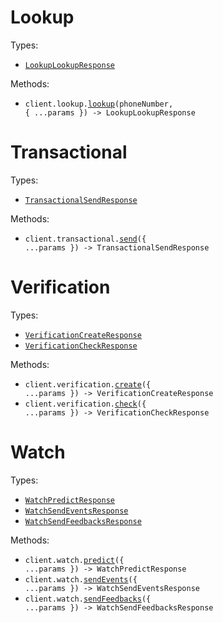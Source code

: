 # Lookup

Types:

- <code><a href="./src/resources/lookup.ts">LookupLookupResponse</a></code>

Methods:

- <code title="get /v2/lookup/{phone_number}">client.lookup.<a href="./src/resources/lookup.ts">lookup</a>(phoneNumber, { ...params }) -> LookupLookupResponse</code>

# Transactional

Types:

- <code><a href="./src/resources/transactional.ts">TransactionalSendResponse</a></code>

Methods:

- <code title="post /v2/transactional">client.transactional.<a href="./src/resources/transactional.ts">send</a>({ ...params }) -> TransactionalSendResponse</code>

# Verification

Types:

- <code><a href="./src/resources/verification.ts">VerificationCreateResponse</a></code>
- <code><a href="./src/resources/verification.ts">VerificationCheckResponse</a></code>

Methods:

- <code title="post /v2/verification">client.verification.<a href="./src/resources/verification.ts">create</a>({ ...params }) -> VerificationCreateResponse</code>
- <code title="post /v2/verification/check">client.verification.<a href="./src/resources/verification.ts">check</a>({ ...params }) -> VerificationCheckResponse</code>

# Watch

Types:

- <code><a href="./src/resources/watch.ts">WatchPredictResponse</a></code>
- <code><a href="./src/resources/watch.ts">WatchSendEventsResponse</a></code>
- <code><a href="./src/resources/watch.ts">WatchSendFeedbacksResponse</a></code>

Methods:

- <code title="post /v2/watch/predict">client.watch.<a href="./src/resources/watch.ts">predict</a>({ ...params }) -> WatchPredictResponse</code>
- <code title="post /v2/watch/event">client.watch.<a href="./src/resources/watch.ts">sendEvents</a>({ ...params }) -> WatchSendEventsResponse</code>
- <code title="post /v2/watch/feedback">client.watch.<a href="./src/resources/watch.ts">sendFeedbacks</a>({ ...params }) -> WatchSendFeedbacksResponse</code>

